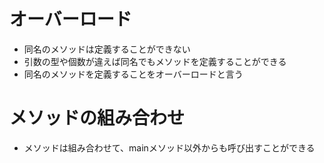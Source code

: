 # オーバーロード
- 同名のメソッドは定義することができない
- 引数の型や個数が違えば同名でもメソッドを定義することができる
- 同名のメソッドを定義することをオーバーロードと言う

# メソッドの組み合わせ
- メソッドは組み合わせて、mainメソッド以外からも呼び出すことができる
